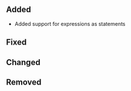 
<!--
 Thanks for the MR! Please add lines describing your changes in the appropriate section

 For example:

## Added
- Added some more fish
## Fixed
 a generic parameter-->

## Added
* Added support for expressions as statements

## Fixed

## Changed

## Removed



